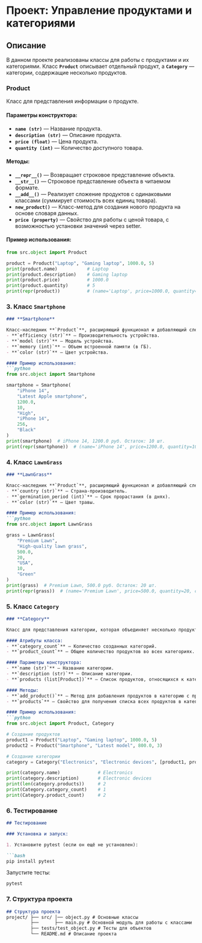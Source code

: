 # Проект: Управление продуктами и категориями

## Описание

В данном проекте реализованы классы для работы с продуктами и их категориями. Класс **`Product`** описывает отдельный 
продукт, а **`Category`** — категории, содержащие несколько продуктов.

### **Product**

Класс для представления информации о продукте.

#### Параметры конструктора:
- **`name (str)`** — Название продукта.  
- **`description (str)`** — Описание продукта.  
- **`price (float)`** — Цена продукта.  
- **`quantity (int)`** — Количество доступного товара.  

#### Методы:
- **`__repr__()`** — Возвращает строковое представление объекта.
- **`__str__()`** — Строковое представление объекта в читаемом формате.
- **`__add__()`** — Реализует сложение продуктов с одинаковыми классами (суммирует стоимость всех единиц товара).
- **`new_product()`** — Класс-метод для создания нового продукта на основе словаря данных.
- **`price (property)`** — Свойство для работы с ценой товара, с возможностью установки значений через setter.

#### Пример использования:
```python
from src.object import Product

product = Product("Laptop", "Gaming laptop", 1000.0, 5)
print(product.name)           # Laptop
print(product.description)    # Gaming laptop
print(product.price)          # 1000.0
print(product.quantity)       # 5
print(repr(product))          # (name='Laptop', price=1000.0, quantity=5)
```
### 3. Класс **`Smartphone`**

```markdown
### **Smartphone**

Класс-наследник **`Product`**, расширяющий функционал и добавляющий следующие атрибуты:
- **`efficiency (str)`** — Производительность устройства.  
- **`model (str)`** — Модель устройства.  
- **`memory (int)`** — Объем встроенной памяти (в ГБ).  
- **`color (str)`** — Цвет устройства.

#### Пример использования:
```python
from src.object import Smartphone

smartphone = Smartphone(
    "iPhone 14", 
    "Latest Apple smartphone", 
    1200.0, 
    10, 
    "High", 
    "iPhone 14", 
    256, 
    "Black"
)
print(smartphone)  # iPhone 14, 1200.0 руб. Остаток: 10 шт.
print(repr(smartphone))  # (name='iPhone 14', price=1200.0, quantity=10, efficiency='High', model='iPhone 14', memory=256, color='Black')
```


### 4. Класс **`LawnGrass`**

```markdown
### **LawnGrass**

Класс-наследник **`Product`**, расширяющий функционал и добавляющий следующие атрибуты:
- **`country (str)`** — Страна-производитель.  
- **`germination_period (int)`** — Срок прорастания (в днях).  
- **`color (str)`** — Цвет травы.

#### Пример использования:
```python
from src.object import LawnGrass

grass = LawnGrass(
    "Premium Lawn", 
    "High-quality lawn grass", 
    500.0, 
    20, 
    "USA", 
    10, 
    "Green"
)
print(grass)  # Premium Lawn, 500.0 руб. Остаток: 20 шт.
print(repr(grass))  # (name='Premium Lawn', price=500.0, quantity=20, country='USA', germination_period=10, color='Green')
```


### 5. Класс **`Category`**

```markdown
### **Category**

Класс для представления категории, которая объединяет несколько продуктов.

#### Атрибуты класса:
- **`category_count`** — Количество созданных категорий.
- **`product_count`** — Общее количество продуктов во всех категориях.

#### Параметры конструктора:
- **`name (str)`** — Название категории.
- **`description (str)`** — Описание категории.
- **`products (list[Product])`** — Список продуктов, относящихся к категории.

#### Методы:
- **`add_product()`** — Метод для добавления продуктов в категорию с проверкой, что добавляемый объект является экземпляром класса **`Product`** или его наследников.
- **`products`** — Свойство для получения списка всех продуктов в категории в строковом формате.

#### Пример использования:
```python
from src.object import Product, Category

# Создание продуктов
product1 = Product("Laptop", "Gaming laptop", 1000.0, 5)
product2 = Product("Smartphone", "Latest model", 800.0, 3)

# Создание категории
category = Category("Electronics", "Electronic devices", [product1, product2])

print(category.name)              # Electronics
print(category.description)       # Electronic devices
print(len(category.products))     # 2
print(Category.category_count)    # 1
print(Category.product_count)     # 2
```

### 6. Тестирование

```markdown
## Тестирование

### Установка и запуск:

1. Установите pytest (если он ещё не установлен):

```bash
pip install pytest
```
Запустите тесты:
```bash
pytest
```

### 7. Структура проекта

```markdown
## Структура проекта
project/ ├── src/ │── object.py # Основные классы 
         ├──      ├── main.py # Основной модуль для работы с классами
         ├── tests/test_object.py # Тесты для объектов 
         └── README.md # Описание проекта
